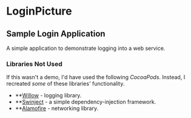 # LoginPicture
## Sample Login Application

A simple application to demonstrate logging into a web service.

### Libraries Not Used
If this wasn't a demo, I'd have used the following *CocoaPods*. Instead, I recreated *some* of these libraries' functionality.

* **[Willow](https://github.com/Nike-Inc/Willow]**) - logging library.
* **[Swinject](https://github.com/Swinject/Swinject) - a simple dependency-injection framework.
* **[Alamofire](https://github.com/Alamofire/Alamofire) - networking library.

